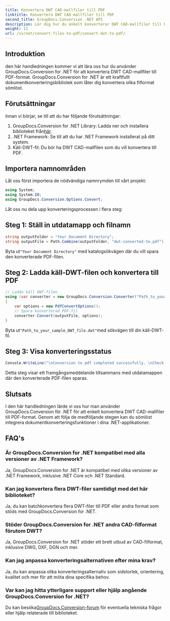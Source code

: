 ```yaml
---
title: Konvertera DWT CAD-mallfiler till PDF
linktitle: Konvertera DWT CAD-mallfiler till PDF
second_title: GroupDocs.Conversion .NET API
description: Lär dig hur du enkelt konverterar DWT CAD-mallfiler till PDF-format med GroupDocs.Conversion for .NET.
weight: 11
url: /sv/net/convert-files-to-pdf/convert-dwt-to-pdf/
---
```

## Introduktion
den här handledningen kommer vi att lära oss hur du använder GroupDocs.Conversion for .NET för att konvertera DWT CAD-mallfiler till PDF-format. GroupDocs.Conversion for .NET är ett kraftfullt dokumentkonverteringsbibliotek som låter dig konvertera olika filformat sömlöst.
## Förutsättningar
Innan vi börjar, se till att du har följande förutsättningar:
1.  GroupDocs.Conversion for .NET Library: Ladda ner och installera biblioteket från[här](https://releases.groupdocs.com/conversion/net/).
2. .NET Framework: Se till att du har .NET Framework installerat på ditt system.
3. Käll-DWT-fil: Du bör ha DWT CAD-mallfilen som du vill konvertera till PDF.

## Importera namnområden
Låt oss först importera de nödvändiga namnrymden till vårt projekt:
```csharp
using System;
using System.IO;
using GroupDocs.Conversion.Options.Convert;
```
Låt oss nu dela upp konverteringsprocessen i flera steg:
## Steg 1: Ställ in utdatamapp och filnamn
```csharp
string outputFolder = "Your Document Directory";
string outputFile = Path.Combine(outputFolder, "dwt-converted-to.pdf");
```
 Byta ut`"Your Document Directory"` med katalogsökvägen där du vill spara den konverterade PDF-filen.
## Steg 2: Ladda käll-DWT-filen och konvertera till PDF
```csharp
// Ladda käll DWT-filen
using (var converter = new GroupDocs.Conversion.Converter("Path_to_your_sample_DWT_file.dwt"))
{
    var options = new PdfConvertOptions();
    // Spara konverterad PDF-fil
    converter.Convert(outputFile, options);
}
```
 Byta ut`"Path_to_your_sample_DWT_file.dwt"`med sökvägen till din käll-DWT-fil.
## Steg 3: Visa konverteringsstatus
```csharp
Console.WriteLine("\nConversion to pdf completed successfully. \nCheck output in {0}", outputFolder);
```
Detta steg visar ett framgångsmeddelande tillsammans med utdatamappen där den konverterade PDF-filen sparas.

## Slutsats
I den här handledningen lärde vi oss hur man använder GroupDocs.Conversion för .NET för att enkelt konvertera DWT CAD-mallfiler till PDF-format. Genom att följa de medföljande stegen kan du sömlöst integrera dokumentkonverteringsfunktioner i dina .NET-applikationer.
## FAQ's
### Är GroupDocs.Conversion for .NET kompatibel med alla versioner av .NET Framework?
Ja, GroupDocs.Conversion for .NET är kompatibel med olika versioner av .NET Framework, inklusive .NET Core och .NET Standard.
### Kan jag konvertera flera DWT-filer samtidigt med det här biblioteket?
Ja, du kan batchkonvertera flera DWT-filer till PDF eller andra format som stöds med GroupDocs.Conversion for .NET.
### Stöder GroupDocs.Conversion for .NET andra CAD-filformat förutom DWT?
Ja, GroupDocs.Conversion for .NET stöder ett brett utbud av CAD-filformat, inklusive DWG, DXF, DGN och mer.
### Kan jag anpassa konverteringsalternativen efter mina krav?
Ja, du kan anpassa olika konverteringsalternativ som sidstorlek, orientering, kvalitet och mer för att möta dina specifika behov.
### Var kan jag hitta ytterligare support eller hjälp angående GroupDocs.Conversion for .NET?
 Du kan besöka[GroupDocs.Conversion-forum](https://forum.groupdocs.com/c/conversion/11) för eventuella tekniska frågor eller hjälp relaterade till biblioteket.